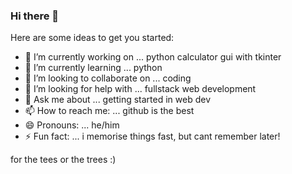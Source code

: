 ### Hi there 👋

<!--
**nischal-subedi/nischal-subedi** is a ✨ _special_ ✨ repository because its `README.md` (this file) appears on your GitHub profile.
-->
Here are some ideas to get you started:

- 🔭 I’m currently working on ... python calculator gui with tkinter
- 🌱 I’m currently learning ... python
- 👯 I’m looking to collaborate on ... coding
- 🤔 I’m looking for help with ... fullstack web development
- 💬 Ask me about ... getting started in web dev
- 📫 How to reach me: ... github is the best
- 😄 Pronouns: ... he/him
- ⚡ Fun fact: ... i memorise things fast, but cant remember later!

for the tees or the trees :)
